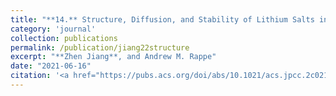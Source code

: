 ```yaml
---
title: "**14.** Structure, Diffusion, and Stability of Lithium Salts in Aprotic Dimethyl Sulfoxide and Acetonitrile Electrolytes"
category: 'journal'
collection: publications
permalink: /publication/jiang22structure
excerpt: "**Zhen Jiang**, and Andrew M. Rappe"
date: "2021-06-16"
citation: '<a href="https://pubs.acs.org/doi/abs/10.1021/acs.jpcc.2c02174"> <span style="color: blue"><i><B>J. Phys. Chem. C</B></i></span> 126, 10266-10272 (2022) </a>'
---
```

